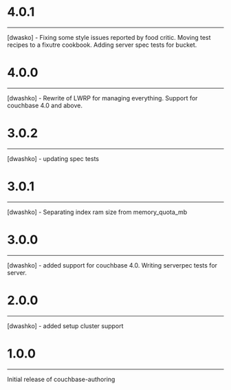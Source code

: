 # 4.0.1
-------
[dwasko] - Fixing some style issues reported by food critic. Moving test recipes to a fixutre cookbook. Adding
           server spec tests for bucket.

# 4.0.0
-------
[dwashko] - Rewrite of LWRP for managing everything. Support for couchbase 4.0 and above.

# 3.0.2
-------
[dwashko] - updating spec tests

# 3.0.1
-------
[dwashko] - Separating index ram size from memory_quota_mb

# 3.0.0
-------
[dwashko] - added support for couchbase 4.0. Writing serverpec tests for server.

# 2.0.0
-------
[dwashko] - added setup cluster support

# 1.0.0
-------
Initial release of couchbase-authoring
